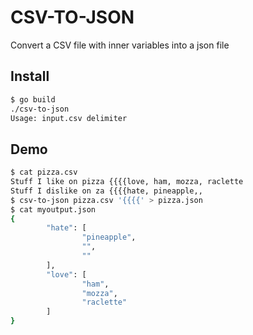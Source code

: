 # CSV-TO-JSON
Convert a CSV file with inner variables into a json file

## Install
```bash
$ go build
./csv-to-json 
Usage: input.csv delimiter
```
## Demo
```bash
$ cat pizza.csv
Stuff I like on pizza {{{{love, ham, mozza, raclette
Stuff I dislike on za {{{{hate, pineapple,,
$ csv-to-json pizza.csv '{{{{' > pizza.json
$ cat myoutput.json
{
        "hate": [
                "pineapple",
                "",
                ""
        ],
        "love": [
                "ham",
                "mozza",
                "raclette"
        ]
}
```